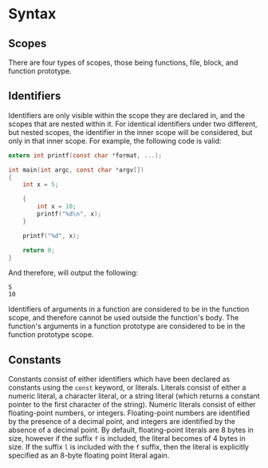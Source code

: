 # Syntax
## Scopes
There are four types of scopes, those being functions, file, block, and function prototype.
## Identifiers
Identifiers are only visible within the scope they are declared in, and the scopes that are nested within it.
For identical identifiers under two different, but nested scopes, the identifier in the inner scope will be considered, but only in that inner scope.
For example, the following code is valid:
```c
extern int printf(const char *format, ...);

int main(int argc, const char *argv[])
{
	int x = 5;

	{
		int x = 10;
		printf("%d\n", x);
	}

	printf("%d", x);

	return 0;
}
```
And therefore, will output the following:
```
5
10
```
Identifiers of arguments in a function are considered to be in the function scope, and therefore cannot be used outside the function's body. The function's arguments in a function prototype are considered to be in the function prototype scope.
## Constants
Constants consist of either identifiers which have been declared as constants using the `const` keyword, or literals. Literals consist of either a numeric literal, a character literal, or a string literal (which returns a constant pointer to the first character of the string).
Numeric literals consist of either floating-point numbers, or integers. Floating-point numbers are identified by the presence of a decimal point, and integers are identified by the absence of a decimal point. By default, floating-point literals are 8 bytes in size, however if the suffix `f` is included, the literal becomes of 4 bytes in size. If the suffix `l` is included with the `f` suffix, then the literal is explicitly specified as an 8-byte floating point literal again.